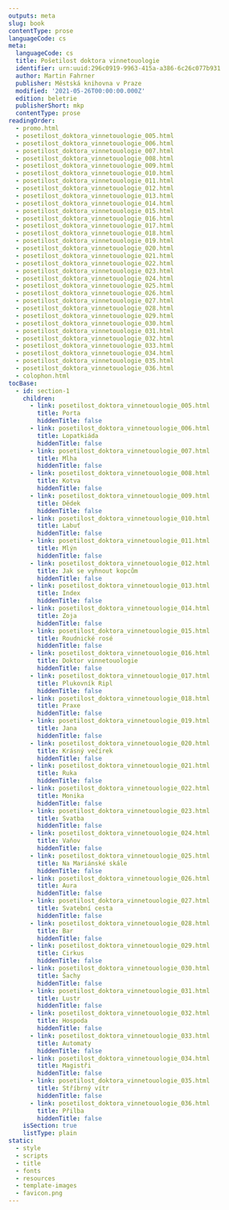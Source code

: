 ```yaml
---
outputs: meta
slug: book
contentType: prose
languageCode: cs
meta:
  languageCode: cs
  title: Pošetilost doktora vinnetouologie
  identifier: urn:uuid:296c0919-9963-415a-a386-6c26c077b931
  author: Martin Fahrner
  publisher: Městská knihovna v Praze
  modified: '2021-05-26T00:00:00.000Z'
  edition: beletrie
  publisherShort: mkp
  contentType: prose
readingOrder:
  - promo.html
  - posetilost_doktora_vinnetouologie_005.html
  - posetilost_doktora_vinnetouologie_006.html
  - posetilost_doktora_vinnetouologie_007.html
  - posetilost_doktora_vinnetouologie_008.html
  - posetilost_doktora_vinnetouologie_009.html
  - posetilost_doktora_vinnetouologie_010.html
  - posetilost_doktora_vinnetouologie_011.html
  - posetilost_doktora_vinnetouologie_012.html
  - posetilost_doktora_vinnetouologie_013.html
  - posetilost_doktora_vinnetouologie_014.html
  - posetilost_doktora_vinnetouologie_015.html
  - posetilost_doktora_vinnetouologie_016.html
  - posetilost_doktora_vinnetouologie_017.html
  - posetilost_doktora_vinnetouologie_018.html
  - posetilost_doktora_vinnetouologie_019.html
  - posetilost_doktora_vinnetouologie_020.html
  - posetilost_doktora_vinnetouologie_021.html
  - posetilost_doktora_vinnetouologie_022.html
  - posetilost_doktora_vinnetouologie_023.html
  - posetilost_doktora_vinnetouologie_024.html
  - posetilost_doktora_vinnetouologie_025.html
  - posetilost_doktora_vinnetouologie_026.html
  - posetilost_doktora_vinnetouologie_027.html
  - posetilost_doktora_vinnetouologie_028.html
  - posetilost_doktora_vinnetouologie_029.html
  - posetilost_doktora_vinnetouologie_030.html
  - posetilost_doktora_vinnetouologie_031.html
  - posetilost_doktora_vinnetouologie_032.html
  - posetilost_doktora_vinnetouologie_033.html
  - posetilost_doktora_vinnetouologie_034.html
  - posetilost_doktora_vinnetouologie_035.html
  - posetilost_doktora_vinnetouologie_036.html
  - colophon.html
tocBase:
  - id: section-1
    children:
      - link: posetilost_doktora_vinnetouologie_005.html
        title: Porta
        hiddenTitle: false
      - link: posetilost_doktora_vinnetouologie_006.html
        title: Lopatkiáda
        hiddenTitle: false
      - link: posetilost_doktora_vinnetouologie_007.html
        title: Mlha
        hiddenTitle: false
      - link: posetilost_doktora_vinnetouologie_008.html
        title: Kotva
        hiddenTitle: false
      - link: posetilost_doktora_vinnetouologie_009.html
        title: Dědek
        hiddenTitle: false
      - link: posetilost_doktora_vinnetouologie_010.html
        title: Labuť
        hiddenTitle: false
      - link: posetilost_doktora_vinnetouologie_011.html
        title: Mlýn
        hiddenTitle: false
      - link: posetilost_doktora_vinnetouologie_012.html
        title: Jak se vyhnout kopcům
        hiddenTitle: false
      - link: posetilost_doktora_vinnetouologie_013.html
        title: Index
        hiddenTitle: false
      - link: posetilost_doktora_vinnetouologie_014.html
        title: Zoja
        hiddenTitle: false
      - link: posetilost_doktora_vinnetouologie_015.html
        title: Roudnické rosé
        hiddenTitle: false
      - link: posetilost_doktora_vinnetouologie_016.html
        title: Doktor vinnetouologie
        hiddenTitle: false
      - link: posetilost_doktora_vinnetouologie_017.html
        title: Plukovník Ripl
        hiddenTitle: false
      - link: posetilost_doktora_vinnetouologie_018.html
        title: Praxe
        hiddenTitle: false
      - link: posetilost_doktora_vinnetouologie_019.html
        title: Jana
        hiddenTitle: false
      - link: posetilost_doktora_vinnetouologie_020.html
        title: Krásný večírek
        hiddenTitle: false
      - link: posetilost_doktora_vinnetouologie_021.html
        title: Ruka
        hiddenTitle: false
      - link: posetilost_doktora_vinnetouologie_022.html
        title: Monika
        hiddenTitle: false
      - link: posetilost_doktora_vinnetouologie_023.html
        title: Svatba
        hiddenTitle: false
      - link: posetilost_doktora_vinnetouologie_024.html
        title: Vaňov
        hiddenTitle: false
      - link: posetilost_doktora_vinnetouologie_025.html
        title: Na Mariánské skále
        hiddenTitle: false
      - link: posetilost_doktora_vinnetouologie_026.html
        title: Aura
        hiddenTitle: false
      - link: posetilost_doktora_vinnetouologie_027.html
        title: Svatební cesta
        hiddenTitle: false
      - link: posetilost_doktora_vinnetouologie_028.html
        title: Bar
        hiddenTitle: false
      - link: posetilost_doktora_vinnetouologie_029.html
        title: Cirkus
        hiddenTitle: false
      - link: posetilost_doktora_vinnetouologie_030.html
        title: Šachy
        hiddenTitle: false
      - link: posetilost_doktora_vinnetouologie_031.html
        title: Lustr
        hiddenTitle: false
      - link: posetilost_doktora_vinnetouologie_032.html
        title: Hospoda
        hiddenTitle: false
      - link: posetilost_doktora_vinnetouologie_033.html
        title: Automaty
        hiddenTitle: false
      - link: posetilost_doktora_vinnetouologie_034.html
        title: Magistři
        hiddenTitle: false
      - link: posetilost_doktora_vinnetouologie_035.html
        title: Stříbrný vítr
        hiddenTitle: false
      - link: posetilost_doktora_vinnetouologie_036.html
        title: Přilba
        hiddenTitle: false
    isSection: true
    listType: plain
static:
  - style
  - scripts
  - title
  - fonts
  - resources
  - template-images
  - favicon.png
---
```


